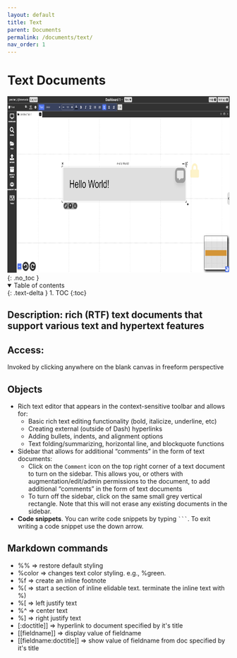 ```yaml
---
layout: default
title: Text
parent: Documents
permalink: /documents/text/
nav_order: 1
---
```


# Text Documents
<div class="img-container">
  <img src="../../assets/images/environment/text_doc.png" alt="overall environment" style="height:400px;"/>
</div>
{: .no_toc }

<details open markdown="block">
  <summary>
    Table of contents
  </summary>
  {: .text-delta }
1. TOC
{:toc}
</details>

## Description: rich (RTF) text documents that support various text and hypertext features
## Access: 
Invoked by clicking anywhere on the blank canvas in freeform perspective

## Objects
- Rich text editor that appears in the context-sensitive toolbar and allows for:
  - Basic rich text editing functionality (bold, italicize, underline, etc)
  - Creating external (outside of Dash) hyperlinks 
  - Adding bullets, indents, and alignment options
  - Text folding/summarizing, horizontal line, and blockquote functions
- Sidebar that allows for additional “comments” in the form of text documents:
  - Click on the `Comment` icon on the top right corner of a text document to turn on the sidebar. This allows you, or others with augmentation/edit/admin permissions to the document, to add additional “comments” in the form of text documents
  - To turn off the sidebar, click on the same small grey vertical rectangle. Note that this will not erase any existing documents in the sidebar. 
- **Code snippets**. You can write code snippets by typing ` ``` `. To exit writing a code snippet use the down arrow.

## Markdown commands
- %%     => restore default styling
- %color => changes text color styling.  e.g., %green.  
- %f     => create an inline footnote
- %(     => start a section of inline elidable text. terminate the inline text with %)
- %[     => left justify text
- %^     => center text
- %]     => right justify text
- [:doctitle]] => hyperlink to document specified by it's title
- [[fieldname]] => display value of fieldname
- [[fieldname:doctitle]] => show value of fieldname from doc specified by it's title

